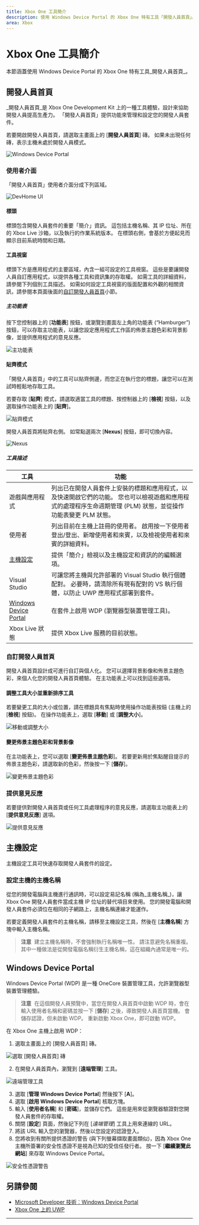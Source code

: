 ```yaml
---
title: Xbox One 工具簡介
description: 使用 Windows Device Portal 的 Xbox One 特有工具「開發人員首頁」。
area: Xbox
---
```


# Xbox One 工具簡介

本節涵蓋使用 Windows Device Portal 的 Xbox One 特有工具_開發人員首頁_。

## 開發人員首頁

_開發人員首頁_是 Xbox One Development Kit 上的一種工具體驗，設計來協助開發人員提高生產力。 「開發人員首頁」提供功能來管理和設定您的開發人員套件。

若要開啟開發人員首頁，請選取主畫面上的 [**開發人員首頁**] 磚。 如果未出現任何磚，表示主機未處於開發人員模式。

  ![Windows Device Portal](images/windowsdeviceportal_1.png)

### 使用者介面
「開發人員首頁」使用者介面分成下列區域。

  ![DevHome UI](images/devhome_ui.png)

#### 標頭
標頭包含開發人員套件的重要「簡介」資訊。 這包括主機名稱、其 IP 位址、所在的 Xbox Live 沙箱，以及執行的作業系統版本。 在標頭右側，會基於方便起見而顯示目前系統時間和日期。

#### 工具視窗
標頭下方是應用程式的主要區域，內含一組可設定的工具視窗。 這些是要讓開發人員自訂應用程式，以提供各種工具和資訊集的存取權。 如需工具的詳細資料，請參閱下列個別工具描述。 如需如何設定工具視窗的版面配置和外觀的相關資訊，請參閱本頁面後面的[自訂開發人員首頁](#customizing-dev-home)小節。 

##### 主功能表
按下您控制器上的 [**功能表**] 按鈕，或瀏覽到畫面左上角的功能表 (“Hamburger”) 按鈕，可以存取主功能表，以讓您設定應用程式工作區的佈景主題色彩和背景影像，並提供應用程式的意見反應。

  ![主功能表](images/devhome_mainmenu.png)

#### 貼齊模式
「開發人員首頁」中的工具可以貼齊側邊，而您正在執行您的標題，讓您可以在測試時輕鬆地存取工具。

若要存取 [**貼齊**] 模式，請選取適當工具的標題、按控制器上的 [**檢視**] 按鈕，以及選取操作功能表上的 [**貼齊**]。

  ![貼齊模式](images/devhome_snapmode.png)

開發人員首頁將貼齊右側。 如常點選兩次 [**Nexus**] 按鈕，即可切換內容。

  ![Nexus](images/devhome_nexus.png)

##### 工具描述
| 工具  | 功能 |
|-------|--------------|
| 遊戲與應用程式  | 列出已在開發人員套件上安裝的標題和應用程式，以及快速開啟它們的功能。 您也可以檢視遊戲和應用程式的處理程序生命週期管理 (PLM) 狀態，並從操作功能表變更 PLM 狀態。 |
| 使用者 | 列出目前在主機上註冊的使用者。 啟用按一下使用者登出/登出、新增使用者和來賓，以及檢視使用者和來賓的詳細資料。 |
| [主機設定](#console-settings) | 提供「簡介」檢視以及主機設定和資訊的的編輯選項。 |
| Visual Studio | 可讓您將主機與允許部署的 Visual Studio 執行個體配對。 必要時，請清除所有現有配對的 VS 執行個體，以防止 UWP 應用程式部署到套件。 |
| [Windows Device Portal](#windows-device-portal) | 在套件上啟用 WDP (瀏覽器型裝置管理工具)。 |
| Xbox Live 狀態 | 提供 Xbox Live 服務的目前狀態。 |

### 自訂開發人員首頁

開發人員首頁設計成可進行自訂與個人化。 您可以選擇背景影像和佈景主題色彩，來個人化您的開發人員首頁體驗。 在主功能表上可以找到這些選項。

#### 調整工具大小並重新排序工具
若要變更工具的大小或位置，請在標題具有焦點時使用操作功能表按鈕 (主機上的 [**檢視**] 按鈕)。 在操作功能表上，選取 [**移動**] 或 [**調整大小**]。

  ![移動或調整大小](images/devhome_move.png)

#### 變更佈景主題色彩和背景影像
在主功能表上，您可以選取 [**變更佈景主題色彩**]。 若要更新用於焦點醒目提示的佈景主題色彩，請選取新的色彩，然後按一下 [**儲存**]。

  ![變更佈景主題色彩](images/devhome_colors.png)

### 提供意見反應
若要提供對開發人員首頁或任何工具處理程序的意見反應，請選取主功能表上的 [**提供意見反應**] 選項。

  ![提供意見反應](images/devhome_feedback.png)

## 主機設定
主機設定工具可快速存取開發人員套件的設定。

### 設定主機的主機名稱
從您的開發電腦與主機進行通訊時，可以設定易記名稱 (稱為_主機名稱_)，讓 Xbox One 開發人員套件當成主機 IP 位址的替代項目來使用。 您的開發電腦和開發人員套件必須位在相同的子網路上，主機名稱連線才能運作。  

若要定義開發人員套件的主機名稱，請移至主機設定工具，然後在 [__主機名稱__] 方塊中輸入主機名稱。  

  > **注意**&nbsp;&nbsp;建立主機名稱時，不會強制執行名稱唯一性。 請注意避免名稱重複。 其中一種做法是從開發電腦名稱衍生主機名稱，這在組織內通常是唯一的。

## Windows Device Portal
Windows Device Portal (WDP) 是一種 OneCore 裝置管理工具，允許瀏覽器型裝置管理體驗。

> **注意**&nbsp;&nbsp;在這個開發人員預覽中，當您在開發人員首頁中啟動 WDP 時，會在輸入使用者名稱和密碼並按一下 [**儲存**] 之後，導致開發人員首頁當機。 
會儲存認證，但未啟動 WDP。 
重新啟動 Xbox One，即可啟動 WDP。

在 Xbox One 主機上啟用 WDP：

1. 選取主畫面上的 [開發人員首頁] 磚。

  ![選取 [開發人員首頁] 磚](images/windowsdeviceportal_1.png)

2. 在開發人員首頁內，瀏覽到 [**遠端管理**] 工具。

  ![遠端管理工具](images/windowsdeviceportal_2.png)

3. 選取 [__管理 Windows Device Portal__] 然後按下 [__A__]。
4. 選取 [__啟用 Windows Device Portal__] 核取方塊。
5. 輸入 [__使用者名稱__] 和 [__密碼__]，並儲存它們。 這些是用來從瀏覽器驗證對您開發人員套件的存取權。
6. 關閉 [__設定__] 頁面，然後記下列在 [_遠端管理_] 工具上用來連線的 URL。
7. 將該 URL 輸入您的瀏覽器，然後以您設定的認證登入。
8. 您將收到有關所提供憑證的警告 (與下列螢幕擷取畫面類似)，因為 Xbox One 主機所簽署的安全性憑證不是視為已知的受信任發行者。 按一下 [**繼續瀏覽此網站**] 來存取 Windows Device Portal。

  ![安全性憑證警告](images/security_cert_warning.jpg)

## 另請參閱
- [Microsoft Developer 技術︰Windows Device Portal](https://ms-iot.github.io/content/en-US/win10/tools/DevicePortal.htm)
- [Xbox One 上的 UWP](index.md)



----


<!--HONumber=Mar16_HO5-->


